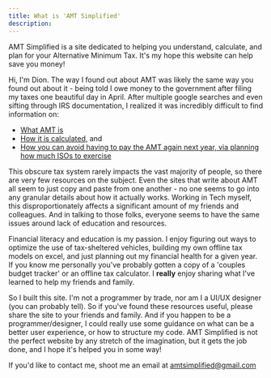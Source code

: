 ```yaml
---
title: What is 'AMT Simplified'
description: 
---
```


AMT Simplified is a site dedicated to helping you understand, calculate, and plan for your Alternative Minimum Tax. It's my hope this website can help save you money!

Hi, I'm Dion. The way I found out about AMT was likely the same way you found out about it - being told I owe money to the government after filing my taxes one beautiful day in April. After multiple google searches and even sifting through IRS documentation, I realized it was incredibly difficult to find information on: 

- [What AMT is](/posts/what-is-the-amt)
- [How it is calculated,](/posts/amt-taxes) and
- [How you can avoid having to pay the AMT again next year, via planning how much ISOs to exercise](/iso-exercise-planner)

This obscure tax system rarely impacts the vast majority of people, so there are very few resources on the subject. Even the sites that write about AMT all seem to just copy and paste from one another - no one seems to go into any granular details about how it actually works.  Working in Tech myself, this disproportionately affects a significant amount of my friends and colleagues. And in talking to those folks, everyone seems to have the same issues around lack of education and resources. 

Financial literacy and education is my passion. I enjoy figuring out ways to optimize the use of tax-sheltered vehicles, building my own offline tax models on excel, and just planning out my financial health for a given year. If you know me personally you've probably gotten a copy of a 'couples budget tracker' or an offline tax calculator. I **really** enjoy sharing what I've learned to help my friends and family. 

So I built this site. I'm not a programmer by trade, nor am I a UI/UX designer (you can probably tell). So if you've found these resources useful, please share the site to your friends and family. And if you happen to be a programmer/designer, I could really use some guidance on what can be a better user experience, or how to structure my code. AMT Simplified is not the perfect website by any stretch of the imagination, but it gets the job done, and I hope it's helped you in some way!

If you'd like to contact me, shoot me an email at amtsimplified@gmail.com